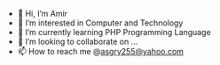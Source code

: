 - 👋 Hi, I’m Amir
- 👀 I’m interested in Computer and Technology
- 🌱 I’m currently learning PHP Programming Language
- 💞️ I’m looking to collaborate on ...
- 📫 How to reach me @asgry255@yahoo.com

<!---
AmiRM4A/AmiRM4A is a ✨ special ✨ repository because its `README.md` (this file) appears on your GitHub profile.
You can click the Preview link to take a look at your changes.
--->

